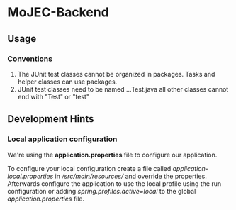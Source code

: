 # MoJEC-Backend

## Usage
### Conventions
1. The JUnit test classes cannot be organized in packages. Tasks and helper classes can use packages.
2. JUnit test classes need to be named ...Test.java all other classes cannot end with "Test" or "test"


## Development Hints
### Local application configuration
We're using the **application.properties** file to configure our application.

To configure your local configuration create a file called _application-local.properties_ in _/src/main/resources/_ and override the properties.
Afterwards configure the application to use the local profile using the run configuration or adding _spring.profiles.active=local_ to the global _application.properties_ file.
